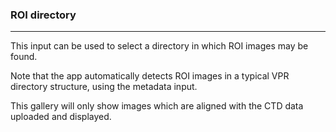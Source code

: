 ### ROI directory

***

This  input can be used to select a directory in which ROI images may be found. 

Note that the app automatically detects ROI images in a typical VPR directory structure, using the metadata input.

This gallery will only show images which are aligned with the CTD data uploaded and displayed. 

